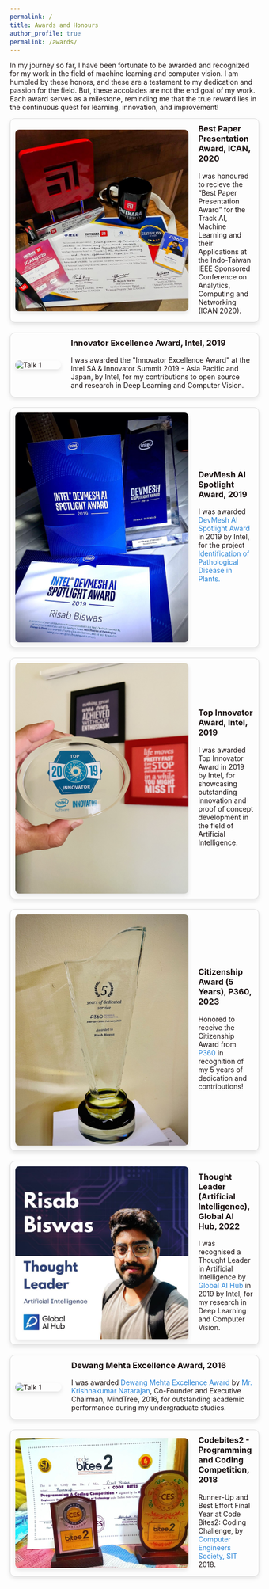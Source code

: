 ```yaml
---
permalink: /
title: Awards and Honours
author_profile: true
permalink: /awards/
---
```

<p style="font-size: 14px; color: #1B1212">In my journey so far, I have been fortunate to be awarded and recognized for my work in the field of machine learning and computer vision. I am humbled by these honors, and these are a testament to my dedication and passion for the field. But, these accolades are not the end goal of my work. Each award serves as a milestone, reminding me that the true reward lies in the continuous quest for learning, innovation, and improvement!</p> 

<div class="talk-container">
<div class="talk-item" style="color: #1B1212;">
  <img src="../images/Best Paper.jpeg" alt="Talk 1" class="talk-image">
  <div class="talk-details">
    <h3>Best Paper Presentation Award, ICAN, 2020</h3>
    <p>I was honoured to recieve the “Best Paper Presentation Award” for the Track AI, Machine Learning and their Applications at the Indo-Taiwan IEEE Sponsored Conference on Analytics, Computing and Networking (ICAN 2020).
</p>
</div>
</div>

<div class="talk-item" style="color: #1B1212;">
  <img src="../images/4G8A1811.JPG" alt="Talk 1" class="talk-image">
  <div class="talk-details">
    <h3>Innovator Excellence Award, Intel, 2019</h3>
    <p>I was awarded the "Innovator Excellence Award" at the Intel SA & Innovator Summit 2019 - Asia Pacific and Japan, by Intel, for my contributions to open source and research in Deep Learning and Computer Vision.
</p>
</div>
</div>

<div class="talk-item" style="color: #1B1212;">
  <img src="../images/DevMesh Award.jpeg" alt="Talk 1" class="talk-image">
  <div class="talk-details">
    <h3>DevMesh AI Spotlight Award, 2019</h3>
    <p>I was awarded<a href = "https://devmesh.intel.com/posts/638312/congrats-to-our-devmesh-spotlight-award-winners" style="color: #2985d8; text-decoration: none;"> DevMesh AI Spotlight Award</a> in 2019 by Intel, for the project <a href = "Identification of Pathological Disease in Plants" style="color: #2985d8; text-decoration: none;"> Identification of Pathological Disease in Plants.</a>
</p>
</div>
</div>

<div class="talk-item" style="color: #1B1212;">
  <img src="../images/Intel Innovator.jpg" alt="Talk 1" class="talk-image">
  <div class="talk-details">
    <h3>Top Innovator Award, Intel, 2019</h3>
    <p>I was awarded Top Innovator Award in 2019 by Intel, for showcasing outstanding innovation and proof of concept development in the field of Artificial Intelligence.</a>
</p>
</div>
</div>

<div class="talk-item" style="color: #1B1212;">
  <img src="../images/Citizenship_Award.jpeg" alt="Talk 1" class="talk-image">
  <div class="talk-details">
    <h3>Citizenship Award (5 Years), P360, 2023</h3>
    <p>Honored to receive the Citizenship Award from <a href = "https://www.p360.com/" style="color: #2985d8; text-decoration: none;">P360</a> in recognition of my 5 years of dedication and contributions!
</p>
</div>
</div>

<div class="talk-item" style="color: #1B1212;">
  <img src="../images/Global_AI_Hub.jpeg" alt="Talk 1" class="talk-image">
  <div class="talk-details">
    <h3>Thought Leader (Artificial Intelligence), Global AI Hub, 2022</h3>
    <p>I was recognised a Thought Leader in Artificial Intelligence by <a href = "https://www.linkedin.com/company/globalaihub/" style="color: #2985d8; text-decoration: none;">Global AI Hub </a> in 2019 by Intel, for my research in Deep Learning and Computer Vision.</a>
</p>
</div>
</div>

<div class="talk-item" style="color: #1B1212;">
  <img src="../images/Dewang_Mehta.png" alt="Talk 1" class="talk-image">
  <div class="talk-details">
    <h3>Dewang Mehta Excellence Award, 2016</h3>
    <p>I was awarded<a href = "https://inspiria.edu.in/inspiria-proud-host-inaugural-dewang-mehta-excellence-award-north-bengal/" style="color: #2985d8; text-decoration: none;"> Dewang Mehta Excellence Award</a> by <a href = "https://en.wikipedia.org/wiki/Krishnakumar_Natarajan" style="color: #2985d8; text-decoration: none;"> Mr. Krishnakumar Natarajan</a>, Co-Founder and Executive Chairman, MindTree, 2016, for outstanding academic performance during my undergraduate studies.
</p>
  </div>
  </div>

  <div class="talk-item" style="color: #1B1212;">
  <img src="../images/CodeByte.jpg" alt="Talk 1" class="talk-image">
  <div class="talk-details">
    <h3>Codebites2 - Programming and Coding Competition, 2018</h3>
    <p>Runner-Up and Best Effort Final Year at Code Bites2: Coding Challenge, by <a href = "https://www.sittechno.org/computer-engineer-s-society-computer-science-engineering.html" style="color: #2985d8; text-decoration: none;">Computer Engineers Society, SIT</a> 2018.
</p>
  </div>
  </div>

</div>

<style>
.talk-container {
  display: flex;
  flex-direction: column;
  gap: 20px;
}

.talk-item {
  display: flex;
  align-items: center;
  padding: 10px;
  border: 1px solid #ddd;
  border-radius: 10px;
  box-shadow: 0 4px 8px rgba(0,0,0,0.1);
  transition: box-shadow 0.3s ease-in-out;
}

.talk-item:hover {
  box-shadow: 0 8px 16px rgba(0,0,0,0.2);
}

.talk-image {
  width: 350px;
  margin-right: 20px;
  border-radius: 8px;
  box-shadow: 0 4px 8px rgba(0,0,0,0.1);
}

.talk-details {
  flex-grow: 1;
}

.talk-details h3 {
  margin-top: 0;
}

.talk-details p {
  margin: 5px 0;
  font-size: 14px;
}
</style>